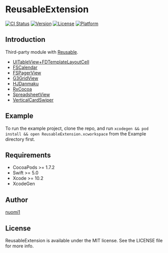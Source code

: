 # ReusableExtension

[![CI Status](https://img.shields.io/travis/nuomi1/ReusableExtension.svg?style=flat)](https://travis-ci.org/nuomi1/ReusableExtension)
[![Version](https://img.shields.io/cocoapods/v/ReusableExtension.svg?style=flat)](https://cocoapods.org/pods/ReusableExtension)
[![License](https://img.shields.io/cocoapods/l/ReusableExtension.svg?style=flat)](https://cocoapods.org/pods/ReusableExtension)
[![Platform](https://img.shields.io/cocoapods/p/ReusableExtension.svg?style=flat)](https://cocoapods.org/pods/ReusableExtension)

## Introduction

Third-party module with [Reusable](https://github.com/AliSoftware/Reusable).

- [UITableView+FDTemplateLayoutCell](https://github.com/forkingdog/UITableView-FDTemplateLayoutCell)
- [FSCalendar](https://github.com/WenchaoD/FSCalendar)
- [FSPagerView](https://github.com/WenchaoD/FSPagerView)
- [G3GridView](https://github.com/KyoheiG3/GridView)
- [HJDanmaku](https://github.com/panghaijiao/HJDanmakuDemo)
- [RxCocoa](https://github.com/ReactiveX/RxSwift/)
- [SpreadsheetView](https://github.com/kishikawakatsumi/SpreadsheetView)
- [VerticalCardSwiper](https://github.com/JoniVR/VerticalCardSwiper)

## Example

To run the example project, clone the repo, and run `xcodegen && pod install && open ReusableExtension.xcworkspace` from the Example directory first.

## Requirements

- CocoaPods >= 1.7.2
- Swift >= 5.0
- Xcode >= 10.2
- XcodeGen

## Author

[nuomi1](mailto:nuomi1@qq.com)

## License

ReusableExtension is available under the MIT license. See the LICENSE file for more info.
